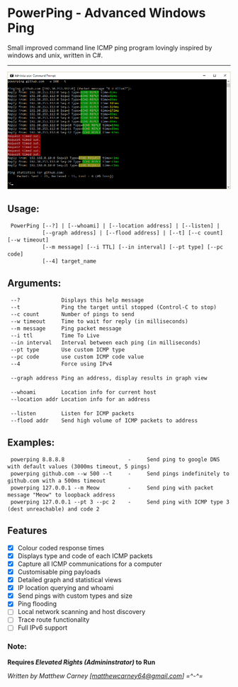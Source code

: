 # PowerPing - Advanced Windows Ping 

Small improved command line ICMP ping program lovingly inspired by windows and unix, written in C#.
***
![alt text](Screenshots/readme_screenshot.png "PowerPing in action")

## Usage: 
     PowerPing [--?] | [--whoami] | [--location address] | [--listen] |
               [--graph address] | [--flood address] | [--t] [--c count] [--w timeout]
               [--m message] [--i TTL] [--in interval] [--pt type] [--pc code]
               [--4] target_name

## Arguments:
     --?             Displays this help message
     --t             Ping the target until stopped (Control-C to stop)
     --c count       Number of pings to send
     --w timeout     Time to wait for reply (in milliseconds)
     --m message     Ping packet message
     --i ttl         Time To Live
     --in interval   Interval between each ping (in milliseconds)
     --pt type       Use custom ICMP type
     --pc code       use custom ICMP code value
     --4             Force using IPv4
     
     --graph address Ping an address, display results in graph view
     
     --whoami        Location info for current host
     --location addr Location info for an address
     
     --listen        Listen for ICMP packets
     --flood addr    Send high volume of ICMP packets to address

## Examples:
     powerping 8.8.8.8                    -     Send ping to google DNS with default values (3000ms timeout, 5 pings)
     powerping github.com --w 500 --t     -     Send pings indefinitely to github.com with a 500ms timeout
     powerping 127.0.0.1 --m Meow         -     Send ping with packet message "Meow" to loopback address
     powerping 127.0.0.1 --pt 3 --pc 2    -     Send ping with ICMP type 3 (dest unreachable) and code 2
     
## Features

- [x] Colour coded response times
- [x] Displays type and code of each ICMP packets
- [x] Capture all ICMP communications for a computer
- [x] Customisable ping payloads
- [x] Detailed graph and statistical views
- [x] IP location querying and whoami 
- [x] Send pings with custom types and size
- [x] Ping flooding
- [ ] Local network scanning and host discovery
- [ ] Trace route functionality
- [ ] Full IPv6 support

### Note: 
**Requires _Elevated Rights (Admininstrator)_ to Run**

*Written by Matthew Carney [matthewcarney64@gmail.com] =^-^=*
